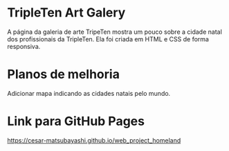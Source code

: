 # TripleTen Art Galery

A página da galeria de arte TripeTen mostra um pouco sobre a cidade natal dos profissionais da TripleTen. Ela foi criada em HTML e CSS de forma responsiva.

# Planos de melhoria

Adicionar mapa indicando as cidades natais pelo mundo.

# Link para GitHub Pages

https://cesar-matsubayashi.github.io/web_project_homeland
